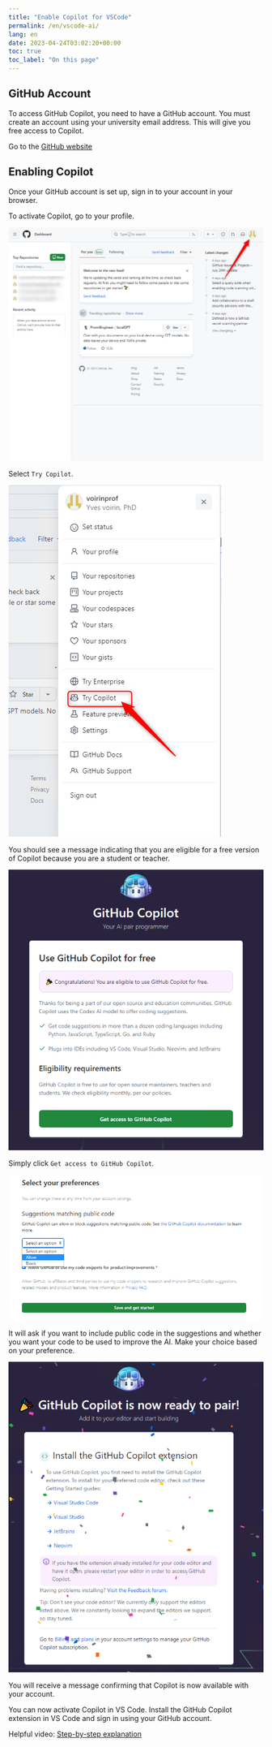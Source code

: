 ```yaml
---
title: "Enable Copilot for VSCode"
permalink: /en/vscode-ai/
lang: en
date: 2023-04-24T03:02:20+00:00
toc: true
toc_label: "On this page"
---
```


## GitHub Account

To access GitHub Copilot, you need to have a GitHub account. You must create an account using your university email address. This will give you free access to Copilot.

Go to the [GitHub website](https://github.com/)

## Enabling Copilot

Once your GitHub account is set up, sign in to your account in your browser.

To activate Copilot, go to your profile.

![Go to your profile](/assets/img/vscodeia-step1.png)

Select `Try Copilot`.

![Try Copilot](/assets/img/vscodeia-step2.png)

You should see a message indicating that you are eligible for a free version of Copilot because you are a student or teacher.

![A free version of Copilot](/assets/img/vscodeia-step3.png)

Simply click `Get access to GitHub Copilot`.

![Access Copilot](/assets/img/vscodeia-step4.png)

It will ask if you want to include public code in the suggestions and whether you want your code to be used to improve the AI. Make your choice based on your preference.

![Copilot is available with your account](/assets/img/vscodeia-step5.png)

You will receive a message confirming that Copilot is now available with your account.

You can now activate Copilot in VS Code. Install the GitHub Copilot extension in VS Code and sign in using your GitHub account.

Helpful video: [Step-by-step explanation](https://youtu.be/vLb5tPwuhw0)